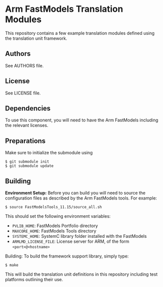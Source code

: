 # Arm FastModels Translation Modules

This repository contains a few example translation modules defined using the
translation unit framework.

## Authors

See AUTHORS file.

## License

See LICENSE file.

## Dependencies

To use this component, you will need to have the Arm FastModels including the relevant licenses.

## Preparations

Make sure to initialize the submodule using

```
$ git submodule init
$ git submodule update
```

## Building

**Environment Setup:** Before you can build you will need to source the configuration files as
described by the Arm FastModels tools. For example:

```
$ source FastModelsTools_11.15/source_all.sh
```
This should set the following environment variables:

 * `PVLIB_HOME`: FastModels Portfolio directory
 * `MAXCORE_HOME`: FastModels Tools directory
 * `SYSTEMC_HOME`: SystemC library folder installed with the FastModels
 * `ARMLMD_LICENSE_FILE`: License server for ARM, of the form `<port>@<hostname>`

Building: To build the framework support library, simply type:

```
$ make
```

This will build the translation unit definitions in this repository including
test platforms outlining their use.
